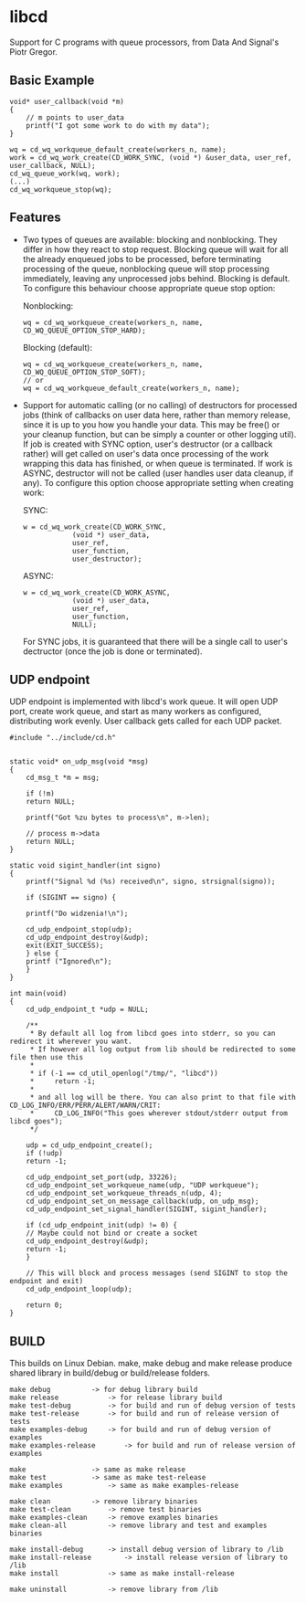# libcd

Support for C programs with queue processors, from Data And Signal's Piotr Gregor.


## Basic Example

```
void* user_callback(void *m)
{
    // m points to user_data 
    printf("I got some work to do with my data");
}

wq = cd_wq_workqueue_default_create(workers_n, name);
work = cd_wq_work_create(CD_WORK_SYNC, (void *) &user_data, user_ref, user_callback, NULL);	
cd_wq_queue_work(wq, work);
(...)
cd_wq_workqueue_stop(wq);
```

## Features

- Two types of queues are available: blocking and nonblocking. They differ in how they react to stop request. Blocking queue will wait for all the already enqueued jobs to be processed, before terminating processing of the queue, nonblocking queue will stop processing immediately, leaving any unprocessed jobs behind. Blocking is default. To configure this behaviour choose appropriate queue stop option:

	Nonblocking:
	```
	wq = cd_wq_workqueue_create(workers_n, name, CD_WQ_QUEUE_OPTION_STOP_HARD);
	```

	Blocking (default):
	```
	wq = cd_wq_workqueue_create(workers_n, name, CD_WQ_QUEUE_OPTION_STOP_SOFT);
	// or
	wq = cd_wq_workqueue_default_create(workers_n, name);
	```

- Support for automatic calling (or no calling) of destructors for processed jobs (think of callbacks on user data here, rather than memory release, since it is up to you how you handle your data. This may be free() or your cleanup function, but can be simply a counter or other logging util). If job is created with SYNC option, user's destructor (or a callback rather) will get called on user's data once processing of the work wrapping this data has finished, or when queue is terminated. If work is ASYNC, destructor will not be called (user handles user data cleanup, if any). To configure this option choose appropriate setting when creating work:

	SYNC:
	```
	w = cd_wq_work_create(CD_WORK_SYNC, 
				(void *) user_data, 
				user_ref,
				user_function,
				user_destructor);
	```

	ASYNC:
	```
	w = cd_wq_work_create(CD_WORK_ASYNC, 
				(void *) user_data, 
				user_ref, 
				user_function, 
				NULL);
	``` 

	For SYNC jobs, it is guaranteed that there will be a single call to user's dectructor (once the job is done or terminated).	

## UDP endpoint

UDP endpoint is implemented with libcd's work queue. It will open UDP port, create work queue, and start as many workers as configured, distributing work evenly.
User callback gets called for each UDP packet.

```
#include "../include/cd.h"


static void* on_udp_msg(void *msg)
{
    cd_msg_t *m = msg;

    if (!m)
	return NULL;

    printf("Got %zu bytes to process\n", m->len);

    // process m->data
    return NULL;
}

static void sigint_handler(int signo)
{
    printf("Signal %d (%s) received\n", signo, strsignal(signo));

    if (SIGINT == signo) {

	printf("Do widzenia!\n");

	cd_udp_endpoint_stop(udp);
	cd_udp_endpoint_destroy(&udp);
	exit(EXIT_SUCCESS);
    } else {
	printf ("Ignored\n");
    }
}

int main(void)
{
    cd_udp_endpoint_t *udp = NULL;

    /**
     * By default all log from libcd goes into stderr, so you can redirect it wherever you want.
     * If however all log output from lib should be redirected to some file then use this
     *
     * if (-1 == cd_util_openlog("/tmp/", "libcd"))
     *     return -1;
     *
     * and all log will be there. You can also print to that file with CD_LOG_INFO/ERR/PERR/ALERT/WARN/CRIT:
     *     CD_LOG_INFO("This goes wherever stdout/stderr output from libcd goes");
     */

    udp = cd_udp_endpoint_create();
    if (!udp)
	return -1;

    cd_udp_endpoint_set_port(udp, 33226);
    cd_udp_endpoint_set_workqueue_name(udp, "UDP workqueue");
    cd_udp_endpoint_set_workqueue_threads_n(udp, 4);
    cd_udp_endpoint_set_on_message_callback(udp, on_udp_msg);
    cd_udp_endpoint_set_signal_handler(SIGINT, sigint_handler);

    if (cd_udp_endpoint_init(udp) != 0) {
	// Maybe could not bind or create a socket
	cd_udp_endpoint_destroy(&udp);
	return -1;
    }

    // This will block and process messages (send SIGINT to stop the endpoint and exit)
    cd_udp_endpoint_loop(udp);

    return 0;
}
```

## BUILD

This builds on Linux Debian. make, make debug and make release produce shared library in build/debug or build/release folders.

```
make debug			-> for debug library build
make release			-> for release library build
make test-debug			-> for build and run of debug version of tests 
make test-release		-> for build and run of release version of tests
make examples-debug		-> for build and run of debug version of examples 
make examples-release		-> for build and run of release version of examples

make				-> same as make release
make test			-> same as make test-release
make examples			-> same as make examples-release

make clean			-> remove library binaries
make test-clean			-> remove test binaries
make examples-clean		-> remove examples binaries
make clean-all			-> remove library and test and examples binaries

make install-debug		-> install debug version of library to /lib
make install-release		-> install release version of library to /lib
make install			-> same as make install-release

make uninstall			-> remove library from /lib
```
